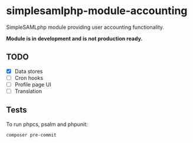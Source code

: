 # simplesamlphp-module-accounting
SimpleSAMLphp module providing user accounting functionality.

**Module is in development and is not production ready.**

## TODO
- [x] Data stores
- [ ] Cron hooks
- [ ] Profile page UI
- [ ] Translation

## Tests
To run phpcs, psalm and phpunit:

```shell
composer pre-commit
```
